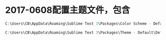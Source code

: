 # 2017-0608配置主题文件，包含
```C++
C:\Users\CB\AppData\Roaming\Sublime Text 3\Packages\Color Scheme - Default\Monokai.tmTheme
```
```C++
C:\Users\CB\AppData\Roaming\Sublime Text 3\Packages\Theme - Default\Default.sublime-theme
```
